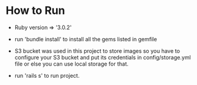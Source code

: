 # How to Run

* Ruby version => '3.0.2'

* run 'bundle install' to install all the gems listed in gemfile

* S3 bucket was used in this project to store images so you have to configure your S3 bucket and put its credentials in config/storage.yml file or else you can use local   storage for that.

* run 'rails s' to run project.
